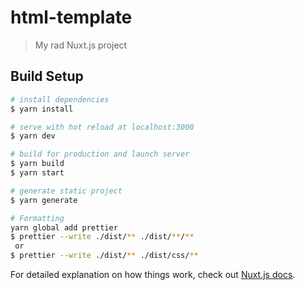 # html-template

> My rad Nuxt.js project

## Build Setup

```bash
# install dependencies
$ yarn install

# serve with hot reload at localhost:3000
$ yarn dev

# build for production and launch server
$ yarn build
$ yarn start

# generate static project
$ yarn generate

# Formatting
yarn global add prettier
$ prettier --write ./dist/** ./dist/**/**
 or
$ prettier --write ./dist/** ./dist/css/**
```

For detailed explanation on how things work, check out [Nuxt.js docs](https://nuxtjs.org).
